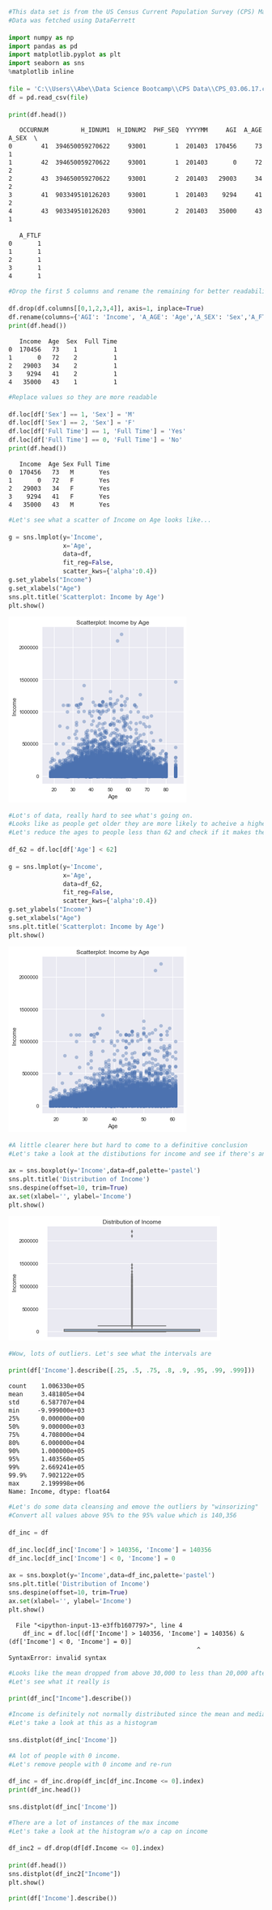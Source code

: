 

```python
#This data set is from the US Census Current Population Survey (CPS) March 2014 Supplement
#Data was fetched using DataFerrett

import numpy as np
import pandas as pd
import matplotlib.pyplot as plt
import seaborn as sns
%matplotlib inline

file = 'C:\\Users\\Abe\\Data Science Bootcamp\\CPS Data\\CPS_03.06.17.csv'
df = pd.read_csv(file)

print(df.head())
```

       OCCURNUM         H_IDNUM1  H_IDNUM2  PHF_SEQ  YYYYMM     AGI  A_AGE  A_SEX  \
    0        41  394650059270622     93001        1  201403  170456     73      1   
    1        42  394650059270622     93001        1  201403       0     72      2   
    2        43  394650059270622     93001        2  201403   29003     34      2   
    3        41  903349510126203     93001        1  201403    9294     41      2   
    4        43  903349510126203     93001        2  201403   35000     43      1   
    
       A_FTLF  
    0       1  
    1       1  
    2       1  
    3       1  
    4       1  
    


```python
#Drop the first 5 columns and rename the remaining for better readability

df.drop(df.columns[[0,1,2,3,4]], axis=1, inplace=True)
df.rename(columns={'AGI': 'Income', 'A_AGE': 'Age','A_SEX': 'Sex','A_FTLF': 'Full Time'}, inplace=True)
print(df.head())
```

       Income  Age  Sex  Full Time
    0  170456   73    1          1
    1       0   72    2          1
    2   29003   34    2          1
    3    9294   41    2          1
    4   35000   43    1          1
    


```python
#Replace values so they are more readable

df.loc[df['Sex'] == 1, 'Sex'] = 'M'
df.loc[df['Sex'] == 2, 'Sex'] = 'F'
df.loc[df['Full Time'] == 1, 'Full Time'] = 'Yes'
df.loc[df['Full Time'] == 0, 'Full Time'] = 'No'
print(df.head())
```

       Income  Age Sex Full Time
    0  170456   73   M       Yes
    1       0   72   F       Yes
    2   29003   34   F       Yes
    3    9294   41   F       Yes
    4   35000   43   M       Yes
    


```python
#Let's see what a scatter of Income on Age looks like...

g = sns.lmplot(y='Income',
               x='Age',
               data=df, 
               fit_reg=False, 
               scatter_kws={'alpha':0.4})
g.set_ylabels("Income")
g.set_xlabels("Age")
sns.plt.title('Scatterplot: Income by Age')
plt.show()
```


![png](output_3_0.png)



```python
#Lot's of data, really hard to see what's going on. 
#Looks like as people get older they are more likely to acheive a higher income up till about 47
#Let's reduce the ages to people less than 62 and check if it makes the trend clearer

df_62 = df.loc[df['Age'] < 62]

g = sns.lmplot(y='Income',
               x='Age',
               data=df_62, 
               fit_reg=False, 
               scatter_kws={'alpha':0.4})
g.set_ylabels("Income")
g.set_xlabels("Age")
sns.plt.title('Scatterplot: Income by Age')
plt.show()
```


![png](output_4_0.png)



```python
#A little clearer here but hard to come to a definitive conclusion
#Let's take a look at the distibutions for income and see if there's anything we can work with

ax = sns.boxplot(y='Income',data=df,palette='pastel')  
sns.plt.title('Distribution of Income')
sns.despine(offset=10, trim=True)
ax.set(xlabel='', ylabel='Income')
plt.show()
```


![png](output_5_0.png)



```python
#Wow, lots of outliers. Let's see what the intervals are

print(df['Income'].describe([.25, .5, .75, .8, .9, .95, .99, .999]))
```

    count    1.006330e+05
    mean     3.481805e+04
    std      6.587707e+04
    min     -9.999000e+03
    25%      0.000000e+00
    50%      9.000000e+03
    75%      4.708000e+04
    80%      6.000000e+04
    90%      1.000000e+05
    95%      1.403560e+05
    99%      2.669241e+05
    99.9%    7.902122e+05
    max      2.199998e+06
    Name: Income, dtype: float64
    


```python
#Let's do some data cleansing and emove the outliers by "winsorizing"
#Convert all values above 95% to the 95% value which is 140,356

df_inc = df

df_inc.loc[df_inc['Income'] > 140356, 'Income'] = 140356
df_inc.loc[df_inc['Income'] < 0, 'Income'] = 0

ax = sns.boxplot(y='Income',data=df_inc,palette='pastel')  
sns.plt.title('Distribution of Income')
sns.despine(offset=10, trim=True)
ax.set(xlabel='', ylabel='Income')
plt.show()
```


      File "<ipython-input-13-e3ffb1607797>", line 4
        df_inc = df.loc[(df['Income'] > 140356, 'Income'] = 140356) & (df['Income'] < 0, 'Income'] = 0)]
                                                        ^
    SyntaxError: invalid syntax
    



```python
#Looks like the mean dropped from above 30,000 to less than 20,000 after removing the outliers
#Let's see what it really is

print(df_inc["Income"].describe())
```


```python
#Income is definitely not normally distributed since the mean and median are so different
#Let's take a look at this as a histogram

sns.distplot(df_inc['Income'])
```


```python
#A lot of people with 0 income.
#Let's remove people with 0 income and re-run

df_inc = df_inc.drop(df_inc[df_inc.Income <= 0].index)
print(df_inc.head())

sns.distplot(df_inc['Income'])

```


```python
#There are a lot of instances of the max income
#Let's take a look at the histogram w/o a cap on income

df_inc2 = df.drop(df[df.Income <= 0].index)

print(df.head())
sns.distplot(df_inc2["Income"])
plt.show()
```


```python
print(df['Income'].describe())
```


```python

```


```python

```


```python

```
